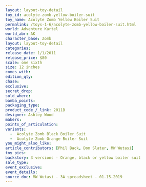 ```yaml
---
layout: layout-toy-detail 
toy_id: acolyte-zomb-yellow-boiler-suit
toy_name: Acolyte Zomb Yellow Boiler Suit
permalink: /toys-1-6/acolyte-zomb-yellow-boiler-suit.html
world: Adventure Kartel
world_abr: AK
character_base: Zomb
layout: layout-toy-detail
categories: 
release_date: 1/1/2011
release_price: $80 
scale: one sixth
size: 12 inches
comes_with: 
edition_qty: 
chase: 
exclusive: 
secret_drop: 
sold_where: 
bamba_points: 
packaging_type: 
product_code_/_link: 2011B
designer: Ashley Wood
makers: 
points_of_articulation: 
variants:  
  -  Acolyte Zomb Black Boiler Suit
  -  Acolyte Zomb Orange Boiler Suit
you_might_also_like: 
article_contributors: [Phil Back, Don Slater, MW Wutasi]
toy_pics: 
backstory: 3 versions - Orange, black or yellow boiler suit
sale_type: 
event_exclusive: 
event_details: 
source_doc: MW Wutasi - 3A spreadsheet - 01-15-2019
---
```

